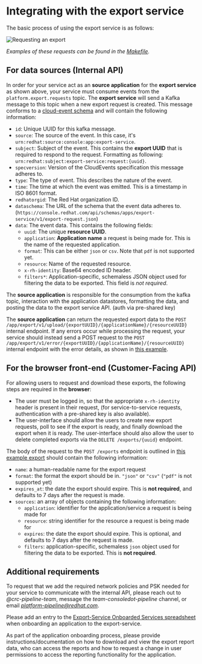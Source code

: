 # Integrating with the export service
The basic process of using the export service is as follows:

![Requesting an export](./request-export.png)

*Examples of these requests can be found in the [Makefile](../Makefile).*
## For data sources (Internal API)

In order for your service act as an **source application** for the **export service** as shown above, your service must consume events from the `platform.export.requests` topic. The **export service** will send a Kafka message to this topic when a new export request is created. This message conforms to a [cloud-event schema](https://github.com/RedHatInsights/event-schemas-go) and will contain the following information:

- `id`: Unique UUID for this kafka message.
- `source`: The source of the event. In this case, it's `urn:redhat:source:console:app:export-service`.
- `subject`: Subject of the event. This contains the **export UUID** that is required to respond to the request. Formatting as following: `urn:redhat:subject:export-service:request:{uuid}`.
- `specversion`: Version of the CloudEvents specification this message adheres to.
- `type`: The type of event. This describes the nature of the event.
- `time`: The time at which the event was emitted. This is a timestamp in ISO 8601 format.
- `redhatorgid`: The Red Hat organization ID.
- `dataschema`: The URL of the schema that the event data adheres to. (`https://console.redhat.com/api/schemas/apps/export-service/v1/export-request.json`)
- `data`: The event data. This contains the following fields:
  - `uuid`: The unique **resource UUID**.
  - `application`: **Application name** a request is being made for. This is the name of the requested application.
  - `format`: This can be either `json` or `csv`. Note that `pdf` is not supported yet.
  - `resource`: Name of the requested resource.
  - `x-rh-identity`: Base64 encoded ID header.
  - `filters*`: Application-specific, schemaless JSON object used for filtering the data to be exported. This field is *not required*.

The **source application** is responsible for the consumption from the kafka topic, interaction with the application datastores, formatting the data, and posting the data to the export service API. (auth via pre-shared key)

The **source application** can return the requested export data to the `POST /app/export/v1/upload/{exportUUID}/{applicationName}/{resourceUUID}` internal endpoint. If any errors occur while processing the request, your service should instead send a POST request to the `POST /app/export/v1/error/{exportUUID}/{applicationName}/{resourceUUID}` internal endpoint with the error details, as shown in [this example](../example_export_error.json).

## For the browser front-end (Customer-Facing API)

For allowing users to request and download these exports, the following steps are required in the **browser**:

- The user must be logged in, so that the appropriate `x-rh-identity` header is present in their request, (for service-to-service requests, authentication with a pre-shared key is also available).
- The user-interface should allow the users to create new export requests, poll to see if the export is ready, and finally download the export when it is ready. The user-interface should also allow the user to delete completed exports via the `DELETE /exports/{uuid}` endpoint.

The body of the request to the `POST /exports` endpoint is outlined in [this example export](../example_export_request.json) should contain the following information:

- `name`: a human-readable name for the export request
- `format`: the format the export should be in. `"json"` or `"csv"` (`"pdf"` is not supported yet)
- `expires_at`: the date the export should expire. This is **not required**, and defaults to 7 days after the request is made.
- `sources`: an array of objects containing the following information:
  - `application`: identifier for the application/service a request is being made for
  - `resource`: string identifier for the resource a request is being made for
  - `expires`: the date the export should expire. This is optional, and defaults to 7 days after the request is made.
  - `filters`: application-specific, schemaless `json` object used for filtering the data to be exported. This is **not required**.

## Additional requirements
To request that we add the required network policies and PSK needed for your service to communicate with the internal API, please reach out to *@crc-pipeline-team*, message the *team-consoledot-pipeline* channel, or email *platform-pipeline@redhat.com*.

Please add an entry to the [Export-Service Onboarded Services spreadsheet](https://docs.google.com/spreadsheets/d/1_8gvQU7f1Pj82urIjSLpOaA1IXtIZJhyrugQC1Yey2U/edit#gid=0) when onboarding an application to the export-service.

As part of the application onboarding process, please provide instructions/documentation on how to download and view the export report data, who can access the reports and how to request a change in user permissions to access the reporting functionality for the application.
